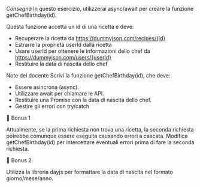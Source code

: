 *Consegna*
In questo esercizio, utilizzerai async/await per creare la funzione getChefBirthday(id).

Questa funzione accetta un id di una ricetta e deve:

- Recuperare la ricetta da <https://dummyjson.com/recipes/{id}>
- Estrarre la proprietà userId dalla ricetta
- Usare userId per ottenere le informazioni dello chef da <https://dummyjson.com/users/{userId}>
- Restituire la data di nascita dello chef

Note del docente
Scrivi la funzione getChefBirthday(id), che deve:

- Essere asincrona (async).
- Utilizzare await per chiamare le API.
- Restituire una Promise con la data di nascita dello chef.
- Gestire gli errori con try/catch

🎯 Bonus 1

Attualmente, se la prima richiesta non trova una ricetta, la seconda richiesta potrebbe comunque essere eseguita causando errori a cascata.
Modifica getChefBirthday(id) per intercettare eventuali errori prima di fare la seconda richiesta.

🎯 Bonus 2

Utilizza la libreria dayjs per formattare la data di nascita nel formato giorno/mese/anno.
